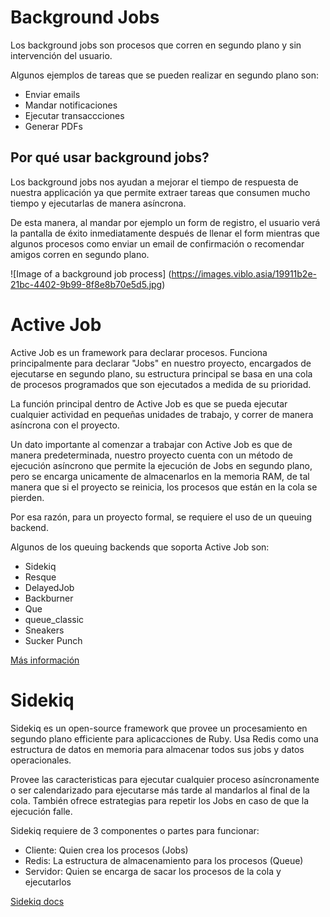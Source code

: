 # Background Jobs

Los background jobs son procesos que corren en segundo plano y sin intervención del usuario.

Algunos ejemplos de tareas que se pueden realizar en segundo plano son:

- Enviar emails
- Mandar notificaciones
- Ejecutar transaccciones
- Generar PDFs

## Por qué usar background jobs?

Los background jobs nos ayudan a mejorar el tiempo de respuesta de nuestra applicación ya que permite extraer tareas que consumen mucho tiempo y ejecutarlas de manera asíncrona.

De esta manera, al mandar por ejemplo un form de registro, el usuario verá la pantalla de éxito inmediatamente después de llenar el form mientras que algunos procesos como enviar un email de confirmación o recomendar amigos corren en segundo plano.

![Image of a background job process]
(https://images.viblo.asia/19911b2e-21bc-4402-9b99-8f8e8b70e5d5.jpg)

# Active Job

Active Job es un framework para declarar procesos.
Funciona principalmente para declarar "Jobs" en nuestro proyecto, encargados de ejecutarse en segundo plano, su estructura principal se basa en una cola de procesos programados que son ejecutados a medida de su prioridad.

La función principal dentro de Active Job es que se pueda ejecutar cualquier actividad en pequeñas unidades de trabajo, y correr de manera asíncrona con el proyecto.

Un dato importante al comenzar a trabajar con Active Job es que de manera predeterminada, nuestro proyecto cuenta con un método de ejecución asíncrono que permite la ejecución de Jobs en segundo plano, pero se encarga unicamente de almacenarlos en la memoria RAM, de tal manera que si el proyecto se reinicia, los procesos que están en la cola se pierden.

Por esa razón, para un proyecto formal, se requiere el uso de un queuing backend.

Algunos de los queuing backends que soporta Active Job son:

- Sidekiq
- Resque
- DelayedJob
- Backburner
- Que
- queue_classic
- Sneakers
- Sucker Punch

[Más información](https://guides.rubyonrails.org/active_job_basics.html)

# Sidekiq

Sidekiq es un open-source framework que provee un procesamiento en segundo plano efficiente para aplicacciones de Ruby. Usa Redis como una estructura de datos en memoria para almacenar todos sus jobs y datos operacionales.

Provee las caracteristicas para ejecutar cualquier proceso asíncronamente o ser calendarizado para ejecutarse más tarde al mandarlos al final de la cola. También ofrece estrategias para repetir los Jobs en caso de que la ejecución falle.

Sidekiq requiere de 3 componentes o partes para funcionar:

- Cliente: Quien crea los procesos (Jobs)
- Redis: La estructura de almacenamiento para los procesos (Queue)
- Servidor: Quien se encarga de sacar los procesos de la cola y ejecutarlos

[Sidekiq docs](https://github.com/mperham/sidekiq/wiki/Getting-Started)
